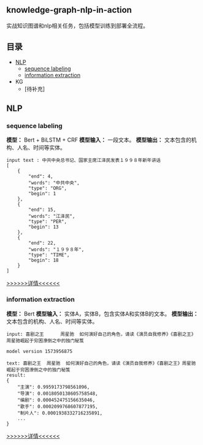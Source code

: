
## knowledge-graph-nlp-in-action
实战知识图谱和nlp相关任务，包括模型训练到部署全流程。

## 目录

* [NLP](#NLP)
    * [sequence labeling](###sequence-labeling)
    * [information extraction](###information-extraction)
* KG
    * [待补充]

    
## NLP

### sequence labeling
**模型：** Bert + BiLSTM + CRF
**模型输入：** 一段文本。
**模型输出：** 文本包含的机构、人名、时间等实体。
    
    input text : 中共中央总书记、国家主席江泽民发表１９９８年新年讲话
    [
        {
            "end": 4,
            "words": "中共中央",
            "type": "ORG",
            "begin": 1
        },
        {
            "end": 15,
            "words": "江泽民",
            "type": "PER",
            "begin": 13
        },
        {
            "end": 22,
            "words": "１９９８年",
            "type": "TIME",
            "begin": 18
        }
    ]

[>>>>>>详情<<<<<<](./sequence_labeling)

### information extraction

**模型：** Bert
**模型输入：** 实体A，实体B，包含实体A和实体B的文本。
**模型输出：** 文本包含的机构、人名、时间等实体。

    input: 喜剧之王      周星驰  如何演好自己的角色，请读《演员自我修养》《喜剧之王》周星驰崛起于穷困潦倒之中的独门秘笈
    
    model version 1573956875
    
    text: 喜剧之王  周星驰  如何演好自己的角色，请读《演员自我修养》《喜剧之王》周星驰崛起于穷困潦倒之中的独门秘笈
    result:
    {
        "主演": 0.9959173798561096,
        "导演": 0.0018050138605758548,
        "编剧": 0.000452475156635046,
        "歌手": 0.0002099768607877195,
        "制片人": 0.0001938332716235891,
        ...
    }
    
[>>>>>>详情<<<<<<](./information_extraction)

